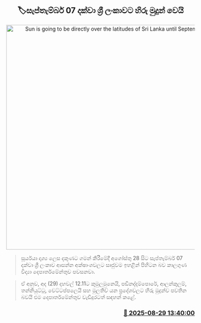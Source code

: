 <p align='center'><b><h2 align='center' title='Sun is going to be directly over the latitudes of Sri Lanka until September 07th'>🏷සැප්තැම්බර් 07 දක්වා ශ්‍රී ලංකාවට හිරු මුදුන් වෙයි</h2></b></p>
<p align='center'><img src='https://helakuru.sgp1.cdn.digitaloceanspaces.com/esana/images/lib/hot-weather-road.jpg' width='600' alt='Sun is going to be directly over the latitudes of Sri Lanka until September 07th'></p>

> සූර්යයා දෘශ්‍ය ලෙස දකුණට ගමන් කිරීමේදී අගෝස්තු 28 සිට සැප්තැම්බර් 07 දක්වා ශ්‍රී ලංකාව ආසන්න අක්ෂාංශවලට සෘජුවම ඉහළින් පිහිටන බව කාලගුණ විද්‍යා දෙපාර්තමේන්තුව පවසනවා.

> ඒ අනුව, අද (29) දහවල් 12.11ට කුමුලමුනෙයි, පඩිනද්දම්පොරේ, ආලන්කුලම්, තන්නියුට්ටු, වෙට්ටප්පලෙයි සහ මුලතිව් යන ප්‍රදේශවලට හිරු මුදුන්ව පවතින බවයි එම දෙපාර්තමේන්තුව වැඩිදුරටත් සඳහන් කළේ.



<h3 align='right'><a href='https://www.helakuru.lk/esana/p/113176/'>📅 2025-08-29 13:40:00</a></h3>
